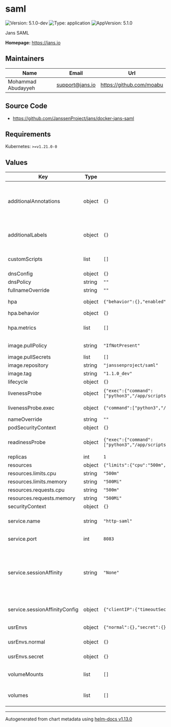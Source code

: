 # saml

![Version: 5.1.0-dev](https://img.shields.io/badge/Version-5.1.0--dev-informational?style=flat-square) ![Type: application](https://img.shields.io/badge/Type-application-informational?style=flat-square) ![AppVersion: 5.1.0](https://img.shields.io/badge/AppVersion-5.1.0-informational?style=flat-square)

Jans SAML

**Homepage:** <https://jans.io>

## Maintainers

| Name | Email | Url |
| ---- | ------ | --- |
| Mohammad Abudayyeh | <support@jans.io> | <https://github.com/moabu> |

## Source Code

* <https://github.com/JanssenProject/jans/docker-jans-saml>

## Requirements

Kubernetes: `>=v1.21.0-0`

## Values

| Key | Type | Default | Description |
|-----|------|---------|-------------|
| additionalAnnotations | object | `{}` | Additional annotations that will be added across all resources  in the format of {cert-manager.io/issuer: "letsencrypt-prod"}. key app is taken |
| additionalLabels | object | `{}` | Additional labels that will be added across all resources definitions in the format of {mylabel: "myapp"} |
| customScripts | list | `[]` | Add custom scripts that have been mounted to run before the entrypoint. |
| dnsConfig | object | `{}` | Add custom dns config |
| dnsPolicy | string | `""` | Add custom dns policy |
| fullnameOverride | string | `""` |  |
| hpa | object | `{"behavior":{},"enabled":true,"maxReplicas":10,"metrics":[],"minReplicas":1,"targetCPUUtilizationPercentage":50}` | Configure the HorizontalPodAutoscaler |
| hpa.behavior | object | `{}` | Scaling Policies |
| hpa.metrics | list | `[]` | metrics if targetCPUUtilizationPercentage is not set |
| image.pullPolicy | string | `"IfNotPresent"` | Image pullPolicy to use for deploying. |
| image.pullSecrets | list | `[]` | Image Pull Secrets |
| image.repository | string | `"janssenproject/saml"` | Image  to use for deploying. |
| image.tag | string | `"1.1.0_dev"` | Image  tag to use for deploying. |
| lifecycle | object | `{}` |  |
| livenessProbe | object | `{"exec":{"command":["python3","/app/scripts/healthcheck.py"]},"failureThreshold":10,"initialDelaySeconds":30,"periodSeconds":30,"timeoutSeconds":5}` | Configure the liveness healthcheck for saml if needed. |
| livenessProbe.exec | object | `{"command":["python3","/app/scripts/healthcheck.py"]}` | Executes the python3 healthcheck. |
| nameOverride | string | `""` |  |
| podSecurityContext | object | `{}` |  |
| readinessProbe | object | `{"exec":{"command":["python3","/app/scripts/healthcheck.py"]},"failureThreshold":10,"initialDelaySeconds":25,"periodSeconds":25,"timeoutSeconds":5}` | Configure the readiness healthcheck for the saml if needed. |
| replicas | int | `1` | Service replica number. |
| resources | object | `{"limits":{"cpu":"500m","memory":"500Mi"},"requests":{"cpu":"500m","memory":"500Mi"}}` | Resource specs. |
| resources.limits.cpu | string | `"500m"` | CPU limit. |
| resources.limits.memory | string | `"500Mi"` | Memory limit. |
| resources.requests.cpu | string | `"500m"` | CPU request. |
| resources.requests.memory | string | `"500Mi"` | Memory request. |
| securityContext | object | `{}` |  |
| service.name | string | `"http-saml"` | The name of the saml port within the saml service. Please keep it as default. |
| service.port | int | `8083` | Port of the saml service. Please keep it as default. |
| service.sessionAffinity | string | `"None"` | Default set to None If you want to make sure that connections from a particular client are passed to the same Pod each time, you can select the session affinity based on the client's IP addresses by setting this to ClientIP |
| service.sessionAffinityConfig | object | `{"clientIP":{"timeoutSeconds":10800}}` | the maximum session sticky time if sessionAffinity is ClientIP |
| usrEnvs | object | `{"normal":{},"secret":{}}` | Add custom normal and secret envs to the service |
| usrEnvs.normal | object | `{}` | Add custom normal envs to the service variable1: value1 |
| usrEnvs.secret | object | `{}` | Add custom secret envs to the service variable1: value1 |
| volumeMounts | list | `[]` | Configure any additional volumesMounts that need to be attached to the containers |
| volumes | list | `[]` | Configure any additional volumes that need to be attached to the pod |

----------------------------------------------
Autogenerated from chart metadata using [helm-docs v1.13.0](https://github.com/norwoodj/helm-docs/releases/v1.13.0)
